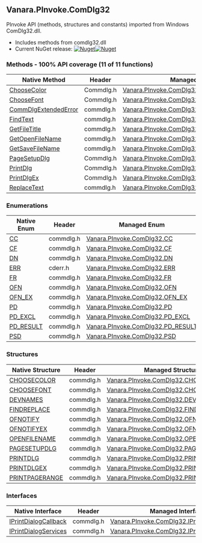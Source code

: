 ## Vanara.PInvoke.ComDlg32  
PInvoke API (methods, structures and constants) imported from Windows ComDlg32.dll.

- Includes methods from comdlg32.dll  
- Current NuGet release: [![Nuget](https://img.shields.io/nuget/v/Vanara.PInvoke.ComDlg32?logo=nuget&style=flat-square)![Nuget](https://img.shields.io/nuget/dt/Vanara.PInvoke.ComDlg32?label=%20&style=flat-square)](https://www.nuget.org/packages/Vanara.PInvoke.ComDlg32)  
### Methods - 100% API coverage (11 of 11 functions)  
Native Method | Header | Managed Method  
--- | --- | ---  
[ChooseColor](https://www.google.com/search?num=5&q=ChooseColorA+site%3Adocs.microsoft.com) | Commdlg.h | [Vanara.PInvoke.ComDlg32.ChooseColor](https://github.com/dahall/Vanara/search?l=C%23&q=ChooseColor)  
[ChooseFont](https://www.google.com/search?num=5&q=ChooseFontA+site%3Adocs.microsoft.com) | Commdlg.h | [Vanara.PInvoke.ComDlg32.ChooseFont](https://github.com/dahall/Vanara/search?l=C%23&q=ChooseFont)  
[CommDlgExtendedError](https://www.google.com/search?num=5&q=CommDlgExtendedError+site%3Adocs.microsoft.com) | commdlg.h | [Vanara.PInvoke.ComDlg32.CommDlgExtendedError](https://github.com/dahall/Vanara/search?l=C%23&q=CommDlgExtendedError)  
[FindText](https://www.google.com/search?num=5&q=FindTextA+site%3Adocs.microsoft.com) | commdlg.h | [Vanara.PInvoke.ComDlg32.FindText](https://github.com/dahall/Vanara/search?l=C%23&q=FindText)  
[GetFileTitle](https://www.google.com/search?num=5&q=GetFileTitleA+site%3Adocs.microsoft.com) | commdlg.h | [Vanara.PInvoke.ComDlg32.GetFileTitle](https://github.com/dahall/Vanara/search?l=C%23&q=GetFileTitle)  
[GetOpenFileName](https://www.google.com/search?num=5&q=GetOpenFileNameA+site%3Adocs.microsoft.com) | commdlg.h | [Vanara.PInvoke.ComDlg32.GetOpenFileName](https://github.com/dahall/Vanara/search?l=C%23&q=GetOpenFileName)  
[GetSaveFileName](https://www.google.com/search?num=5&q=GetSaveFileNameA+site%3Adocs.microsoft.com) | commdlg.h | [Vanara.PInvoke.ComDlg32.GetSaveFileName](https://github.com/dahall/Vanara/search?l=C%23&q=GetSaveFileName)  
[PageSetupDlg](https://www.google.com/search?num=5&q=PageSetupDlgA+site%3Adocs.microsoft.com) | Commdlg.h | [Vanara.PInvoke.ComDlg32.PageSetupDlg](https://github.com/dahall/Vanara/search?l=C%23&q=PageSetupDlg)  
[PrintDlg](https://www.google.com/search?num=5&q=PrintDlgA+site%3Adocs.microsoft.com) | Commdlg.h | [Vanara.PInvoke.ComDlg32.PrintDlg](https://github.com/dahall/Vanara/search?l=C%23&q=PrintDlg)  
[PrintDlgEx](https://www.google.com/search?num=5&q=PrintDlgExA+site%3Adocs.microsoft.com) | Commdlg.h | [Vanara.PInvoke.ComDlg32.PrintDlgEx](https://github.com/dahall/Vanara/search?l=C%23&q=PrintDlgEx)  
[ReplaceText](https://www.google.com/search?num=5&q=ReplaceTextA+site%3Adocs.microsoft.com) | commdlg.h | [Vanara.PInvoke.ComDlg32.ReplaceText](https://github.com/dahall/Vanara/search?l=C%23&q=ReplaceText)  
### Enumerations  
Native Enum | Header | Managed Enum  
--- | --- | ---  
[CC](https://www.google.com/search?num=5&q=CC+site%3Adocs.microsoft.com) | commdlg.h | [Vanara.PInvoke.ComDlg32.CC](https://github.com/dahall/Vanara/search?l=C%23&q=CC)  
[CF](https://www.google.com/search?num=5&q=CF+site%3Adocs.microsoft.com) | commdlg.h | [Vanara.PInvoke.ComDlg32.CF](https://github.com/dahall/Vanara/search?l=C%23&q=CF)  
[DN](https://www.google.com/search?num=5&q=DN+site%3Adocs.microsoft.com) | commdlg.h | [Vanara.PInvoke.ComDlg32.DN](https://github.com/dahall/Vanara/search?l=C%23&q=DN)  
[ERR](https://www.google.com/search?num=5&q=ERR+site%3Adocs.microsoft.com) | cderr.h | [Vanara.PInvoke.ComDlg32.ERR](https://github.com/dahall/Vanara/search?l=C%23&q=ERR)  
[FR](https://www.google.com/search?num=5&q=FR+site%3Adocs.microsoft.com) | commdlg.h | [Vanara.PInvoke.ComDlg32.FR](https://github.com/dahall/Vanara/search?l=C%23&q=FR)  
[OFN](https://www.google.com/search?num=5&q=OFN+site%3Adocs.microsoft.com) | commdlg.h | [Vanara.PInvoke.ComDlg32.OFN](https://github.com/dahall/Vanara/search?l=C%23&q=OFN)  
[OFN_EX](https://www.google.com/search?num=5&q=OFN_EX+site%3Adocs.microsoft.com) | commdlg.h | [Vanara.PInvoke.ComDlg32.OFN_EX](https://github.com/dahall/Vanara/search?l=C%23&q=OFN_EX)  
[PD](https://www.google.com/search?num=5&q=PD+site%3Adocs.microsoft.com) | commdlg.h | [Vanara.PInvoke.ComDlg32.PD](https://github.com/dahall/Vanara/search?l=C%23&q=PD)  
[PD_EXCL](https://www.google.com/search?num=5&q=PD_EXCL+site%3Adocs.microsoft.com) | commdlg.h | [Vanara.PInvoke.ComDlg32.PD_EXCL](https://github.com/dahall/Vanara/search?l=C%23&q=PD_EXCL)  
[PD_RESULT](https://www.google.com/search?num=5&q=PD_RESULT+site%3Adocs.microsoft.com) | commdlg.h | [Vanara.PInvoke.ComDlg32.PD_RESULT](https://github.com/dahall/Vanara/search?l=C%23&q=PD_RESULT)  
[PSD](https://www.google.com/search?num=5&q=PSD+site%3Adocs.microsoft.com) | commdlg.h | [Vanara.PInvoke.ComDlg32.PSD](https://github.com/dahall/Vanara/search?l=C%23&q=PSD)  
### Structures  
Native Structure | Header | Managed Structure  
--- | --- | ---  
[CHOOSECOLOR](https://www.google.com/search?num=5&q=CHOOSECOLOR+site%3Adocs.microsoft.com) | commdlg.h | [Vanara.PInvoke.ComDlg32.CHOOSECOLOR](https://github.com/dahall/Vanara/search?l=C%23&q=CHOOSECOLOR)  
[CHOOSEFONT](https://www.google.com/search?num=5&q=CHOOSEFONT+site%3Adocs.microsoft.com) | commdlg.h | [Vanara.PInvoke.ComDlg32.CHOOSEFONT](https://github.com/dahall/Vanara/search?l=C%23&q=CHOOSEFONT)  
[DEVNAMES](https://www.google.com/search?num=5&q=DEVNAMES+site%3Adocs.microsoft.com) | commdlg.h | [Vanara.PInvoke.ComDlg32.DEVNAMES](https://github.com/dahall/Vanara/search?l=C%23&q=DEVNAMES)  
[FINDREPLACE](https://www.google.com/search?num=5&q=FINDREPLACE+site%3Adocs.microsoft.com) | commdlg.h | [Vanara.PInvoke.ComDlg32.FINDREPLACE](https://github.com/dahall/Vanara/search?l=C%23&q=FINDREPLACE)  
[OFNOTIFY](https://www.google.com/search?num=5&q=OFNOTIFY+site%3Adocs.microsoft.com) | commdlg.h | [Vanara.PInvoke.ComDlg32.OFNOTIFY](https://github.com/dahall/Vanara/search?l=C%23&q=OFNOTIFY)  
[OFNOTIFYEX](https://www.google.com/search?num=5&q=OFNOTIFYEX+site%3Adocs.microsoft.com) | commdlg.h | [Vanara.PInvoke.ComDlg32.OFNOTIFYEX](https://github.com/dahall/Vanara/search?l=C%23&q=OFNOTIFYEX)  
[OPENFILENAME](https://www.google.com/search?num=5&q=OPENFILENAME+site%3Adocs.microsoft.com) | commdlg.h | [Vanara.PInvoke.ComDlg32.OPENFILENAME](https://github.com/dahall/Vanara/search?l=C%23&q=OPENFILENAME)  
[PAGESETUPDLG](https://www.google.com/search?num=5&q=PAGESETUPDLG+site%3Adocs.microsoft.com) | commdlg.h | [Vanara.PInvoke.ComDlg32.PAGESETUPDLG](https://github.com/dahall/Vanara/search?l=C%23&q=PAGESETUPDLG)  
[PRINTDLG](https://www.google.com/search?num=5&q=PRINTDLG+site%3Adocs.microsoft.com) | commdlg.h | [Vanara.PInvoke.ComDlg32.PRINTDLG](https://github.com/dahall/Vanara/search?l=C%23&q=PRINTDLG)  
[PRINTDLGEX](https://www.google.com/search?num=5&q=PRINTDLGEX+site%3Adocs.microsoft.com) | commdlg.h | [Vanara.PInvoke.ComDlg32.PRINTDLGEX](https://github.com/dahall/Vanara/search?l=C%23&q=PRINTDLGEX)  
[PRINTPAGERANGE](https://www.google.com/search?num=5&q=PRINTPAGERANGE+site%3Adocs.microsoft.com) | commdlg.h | [Vanara.PInvoke.ComDlg32.PRINTPAGERANGE](https://github.com/dahall/Vanara/search?l=C%23&q=PRINTPAGERANGE)  
### Interfaces  
Native Interface | Header | Managed Interface  
--- | --- | ---  
[IPrintDialogCallback](https://www.google.com/search?num=5&q=IPrintDialogCallback+site%3Adocs.microsoft.com) | commdlg.h | [Vanara.PInvoke.ComDlg32.IPrintDialogCallback](https://github.com/dahall/Vanara/search?l=C%23&q=IPrintDialogCallback)  
[IPrintDialogServices](https://www.google.com/search?num=5&q=IPrintDialogServices+site%3Adocs.microsoft.com) | commdlg.h | [Vanara.PInvoke.ComDlg32.IPrintDialogServices](https://github.com/dahall/Vanara/search?l=C%23&q=IPrintDialogServices)  
